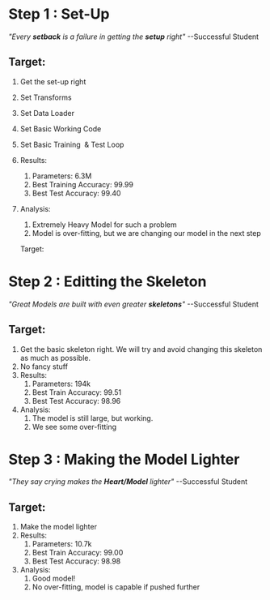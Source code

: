 # Step 1 : Set-Up

_"Every **setback** is a failure in getting the **setup** right"_
    --Successful Student

## Target:

1. Get the set-up right
2. Set Transforms
3. Set Data Loader
4. Set Basic Working Code
5. Set Basic Training  & Test Loop
6. Results:
    1. Parameters: 6.3M
    2. Best Training Accuracy: 99.99
    3. Best Test Accuracy: 99.40
7. Analysis:
    1. Extremely Heavy Model for such a problem
    2. Model is over-fitting, but we are changing our model in the next step

    Target:

# Step 2 : Editting the Skeleton

_"Great Models are built with even greater **skeletons**"_ --Successful Student

## Target:

1. Get the basic skeleton right. We will try and avoid changing this skeleton as much as possible.
2. No fancy stuff
3. Results:
    1. Parameters: 194k
    2. Best Train Accuracy: 99.51
    3. Best Test Accuracy: 98.96
4. Analysis:
    1. The model is still large, but working.
    2. We see some over-fitting

# Step 3 : Making the Model Lighter

_"They say crying makes the **Heart/Model** lighter"_ --Successful Student

## Target:

1. Make the model lighter
2. Results:
    1. Parameters: 10.7k
    2. Best Train Accuracy: 99.00
    3. Best Test Accuracy: 98.98
3. Analysis:
    1. Good model!
    2. No over-fitting, model is capable if pushed further